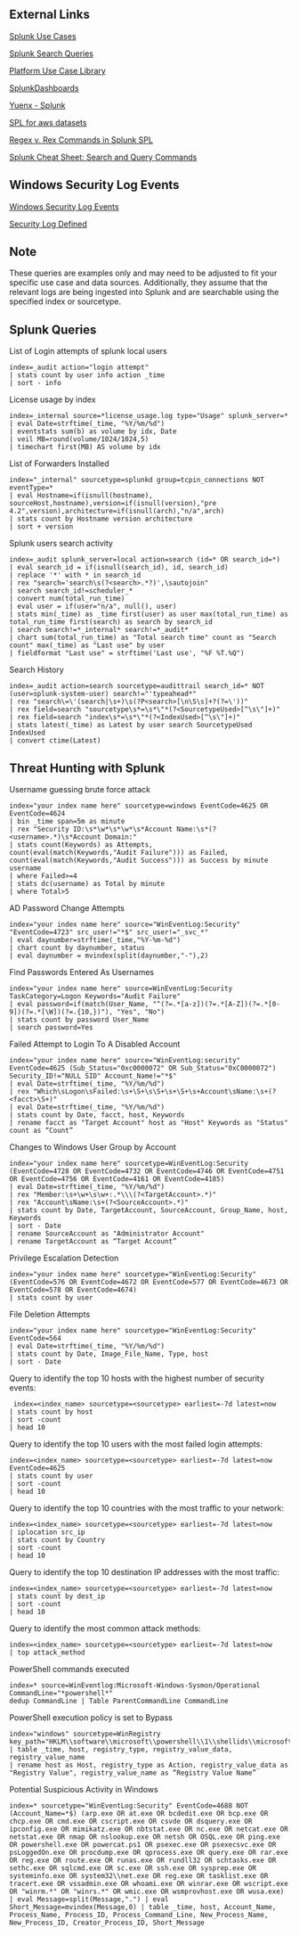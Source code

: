 ## External Links
[Splunk Use Cases](https://0xcybery.github.io/blog/Splunk+Use+Cases)

[Splunk Search Queries](https://github.com/secnnet/Splunk-Search-Queries)

[Platform Use Case Library](https://lantern.splunk.com/Splunk_Platform/Use_Cases)

[SplunkDashboards](https://github.com/Truvis/SplunkDashboards)

[Yuenx - Splunk](https://www.yuenx.com/?s=splunk)

[SPL for aws datasets](https://github.com/chirag99969/SPL)

[Regex v. Rex Commands in Splunk SPL](https://www.tekstream.com/blog/regex-v-rex-commands-in-splunk-spl/)

[Splunk Cheat Sheet: Search and Query Commands](https://www.stationx.net/splunk-cheat-sheet/)

## Windows Security Log Events

[Windows Security Log Events](https://www.ultimatewindowssecurity.com/securitylog/encyclopedia/default.aspx)

[Security Log Defined](https://system32.eventsentry.com/)

## Note
These queries are examples only and may need to be adjusted to 
fit your specific use case and data sources. Additionally, they assume that the relevant logs are being ingested into Splunk and are searchable using the specified index or sourcetype.

## Splunk Queries
List of Login attempts of splunk local users
```
index=_audit action="login attempt"
| stats count by user info action _time
| sort - info
```
License usage by index
```
index=_internal source=*license_usage.log type="Usage" splunk_server=* 
| eval Date=strftime(_time, "%Y/%m/%d") 
| eventstats sum(b) as volume by idx, Date 
| veil MB=round(volume/1024/1024,5) 
| timechart first(MB) AS volume by idx
```
List of Forwarders Installed
```
index="_internal" sourcetype=splunkd group=tcpin_connections NOT eventType=* 
| eval Hostname=if(isnull(hostname), sourceHost,hostname),version=if(isnull(version),"pre 4.2",version),architecture=if(isnull(arch),"n/a",arch) 
| stats count by Hostname version architecture 
| sort + version
```
Splunk users search activity
```
index=_audit splunk_server=local action=search (id=* OR search_id=*) 
| eval search_id = if(isnull(search_id), id, search_id) 
| replace '*' with * in search_id 
| rex "search='search\s(?<search>.*?)',\sautojoin" 
| search search_id!=scheduler_* 
| convert num(total_run_time) 
| eval user = if(user="n/a", null(), user) 
| stats min(_time) as _time first(user) as user max(total_run_time) as total_run_time first(search) as search by search_id 
| search search!=*_internal* search!=*_audit* 
| chart sum(total_run_time) as "Total search time" count as "Search count" max(_time) as "Last use" by user 
| fieldformat "Last use" = strftime('Last use', "%F %T.%Q")
```
Search History
```
index=_audit action=search sourcetype=audittrail search_id=* NOT (user=splunk-system-user) search!="'typeahead*"
| rex "search\=\'(search|\s+)\s(?P<search>[\n\S\s]+?(?=\'))"
| rex field=search "sourcetype\s*=\s*\"*(?<SourcetypeUsed>[^\s\"]+)" 
| rex field=search "index\s*=\s*\"*(?<IndexUsed>[^\s\"]+)"
| stats latest(_time) as Latest by user search SourcetypeUsed IndexUsed
| convert ctime(Latest)
```
## Threat Hunting with Splunk
Username guessing brute force attack
```
index="your index name here" sourcetype=windows EventCode=4625 OR EventCode=4624 
| bin _time span=5m as minute 
| rex "Security ID:\s*\w*\s*\w*\s*Account Name:\s*(?<username>.*)\s*Account Domain:" 
| stats count(Keywords) as Attempts,
count(eval(match(Keywords,"Audit Failure"))) as Failed,
count(eval(match(Keywords,"Audit Success"))) as Success by minute username
| where Failed>=4
| stats dc(username) as Total by minute 
| where Total>5
```
AD Password Change Attempts
```
index="your index name here" source="WinEventLog:Security" "EventCode=4723" src_user!="*$" src_user!="_svc_*" 
| eval daynumber=strftime(_time,"%Y-%m-%d") 
| chart count by daynumber, status 
| eval daynumber = mvindex(split(daynumber,"-"),2)
```
Find Passwords Entered As Usernames
```
index="your index name here" source=WinEventLog:Security TaskCategory=Logon Keywords="Audit Failure" 
| eval password=if(match(User_Name, "^(?=.*[a-z])(?=.*[A-Z])(?=.*[0-9])(?=.*[\W])(?=.{10,})"), "Yes", "No") 
| stats count by password User_Name 
| search password=Yes
```
Failed Attempt to Login To A Disabled Account
```
index="your index name here" source="WinEventLog:security" EventCode=4625 (Sub_Status="0xc0000072" OR Sub_Status="0xC0000072") Security_ID!="NULL SID" Account_Name!="*$" 
| eval Date=strftime(_time, "%Y/%m/%d")
| rex "Which\sLogon\sFailed:\s+\S+\s\S+\s+\S+\s+Account\sName:\s+(?<facct>\S+)" 
| eval Date=strftime(_time, "%Y/%m/%d") 
| stats count by Date, facct, host, Keywords 
| rename facct as "Target Account" host as "Host" Keywords as "Status" count as “Count”
```
Changes to Windows User Group by Account
```
index="your index name here" sourcetype=WinEventLog:Security (EventCode=4728 OR EventCode=4732 OR EventCode=4746 OR EventCode=4751 OR EventCode=4756 OR EventCode=4161 OR EventCode=4185) 
| eval Date=strftime(_time, "%Y/%m/%d") 
| rex "Member:\s+\w+\s\w+:.*\\\(?<TargetAccount>.*)" 
| rex "Account\sName:\s+(?<SourceAccount>.*)" 
| stats count by Date, TargetAccount, SourceAccount, Group_Name, host, Keywords 
| sort - Date 
| rename SourceAccount as "Administrator Account" 
| rename TargetAccount as “Target Account”
```
Privilege Escalation Detection
```
index="your index name here" sourcetype="WinEventLog:Security" (EventCode=576 OR EventCode=4672 OR EventCode=577 OR EventCode=4673 OR EventCode=578 OR EventCode=4674) 
| stats count by user
```
File Deletion Attempts
```
index="your index name here" sourcetype="WinEventLog:Security" EventCode=564 
| eval Date=strftime(_time, "%Y/%m/%d") 
| stats count by Date, Image_File_Name, Type, host 
| sort - Date
```
Query to identify the top 10 hosts with the highest number of security events:
```
 index=<index_name> sourcetype=<sourcetype> earliest=-7d latest=now
| stats count by host
| sort -count
| head 10
```
Query to identify the top 10 users with the most failed login attempts:
```
index=<index_name> sourcetype=<sourcetype> earliest=-7d latest=now EventCode=4625
| stats count by user
| sort -count
| head 10
```
Query to identify the top 10 countries with the most traffic to your network:
```
index=<index_name> sourcetype=<sourcetype> earliest=-7d latest=now
| iplocation src_ip
| stats count by Country
| sort -count
| head 10
```
Query to identify the top 10 destination IP addresses with the most traffic:
```
index=<index_name> sourcetype=<sourcetype> earliest=-7d latest=now
| stats count by dest_ip
| sort -count
| head 10
```
Query to identify the most common attack methods:
```
index=<index_name> sourcetype=<sourcetype> earliest=-7d latest=now
| top attack_method
```
PowerShell commands executed
```
index=* source=WinEventlog:Microsoft-Windows-Sysmon/Operational CommandLine="*powershell*"
dedup CommandLine | Table ParentCommandLine CommandLine
```
PowerShell execution policy is set to Bypass
```
index="windows" sourcetype=WinRegistry key_path="HKLM\\software\\microsoft\\powershell\\1\\shellids\\microsoft.powershell\\executionpolicy"
| table _time, host, registry_type, registry_value_data, registry_value_name
| rename host as Host, registry_type as Action, registry_value_data as "Registry Value", registry_value_name as “Registry Value Name” 
```
Potential Suspicious Activity in Windows
```
index=* sourcetype="WinEventLog:Security" EventCode=4688 NOT (Account_Name=*$) (arp.exe OR at.exe OR bcdedit.exe OR bcp.exe OR chcp.exe OR cmd.exe OR cscript.exe OR csvde OR dsquery.exe OR ipconfig.exe OR mimikatz.exe OR nbtstat.exe OR nc.exe OR netcat.exe OR netstat.exe OR nmap OR nslookup.exe OR netsh OR OSQL.exe OR ping.exe OR powershell.exe OR powercat.ps1 OR psexec.exe OR psexecsvc.exe OR psLoggedOn.exe OR procdump.exe OR qprocess.exe OR query.exe OR rar.exe OR reg.exe OR route.exe OR runas.exe OR rundll32 OR schtasks.exe OR sethc.exe OR sqlcmd.exe OR sc.exe OR ssh.exe OR sysprep.exe OR systeminfo.exe OR system32\\net.exe OR reg.exe OR tasklist.exe OR tracert.exe OR vssadmin.exe OR whoami.exe OR winrar.exe OR wscript.exe OR "winrm.*" OR "winrs.*" OR wmic.exe OR wsmprovhost.exe OR wusa.exe) | eval Message=split(Message,".") | eval Short_Message=mvindex(Message,0) | table _time, host, Account_Name, Process_Name, Process_ID, Process_Command_Line, New_Process_Name, New_Process_ID, Creator_Process_ID, Short_Message
```
